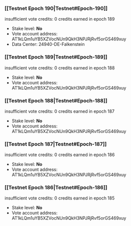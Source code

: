 ### [[Testnet Epoch 190|Testnet#Epoch-190]]
insufficient vote credits: 0 credits earned in epoch 189
* Stake level: **No**
* Vote account address: AT1kLQm1uYB5XZVocNUn9QkH3NPJRjRvf5orGS469xuy
* Data Center: 24940-DE-Falkenstein
### [[Testnet Epoch 189|Testnet#Epoch-189]]
insufficient vote credits: 0 credits earned in epoch 188
* Stake level: **No**
* Vote account address: AT1kLQm1uYB5XZVocNUn9QkH3NPJRjRvf5orGS469xuy
### [[Testnet Epoch 188|Testnet#Epoch-188]]
insufficient vote credits: 0 credits earned in epoch 187
* Stake level: **No**
* Vote account address: AT1kLQm1uYB5XZVocNUn9QkH3NPJRjRvf5orGS469xuy
### [[Testnet Epoch 187|Testnet#Epoch-187]]
insufficient vote credits: 0 credits earned in epoch 186
* Stake level: **No**
* Vote account address: AT1kLQm1uYB5XZVocNUn9QkH3NPJRjRvf5orGS469xuy
### [[Testnet Epoch 186|Testnet#Epoch-186]]
insufficient vote credits: 0 credits earned in epoch 185
* Stake level: **No**
* Vote account address: AT1kLQm1uYB5XZVocNUn9QkH3NPJRjRvf5orGS469xuy